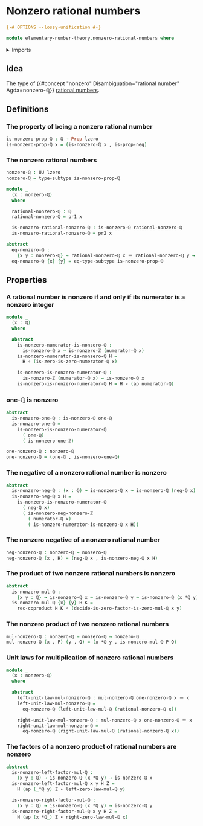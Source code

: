# Nonzero rational numbers

```agda
{-# OPTIONS --lossy-unification #-}

module elementary-number-theory.nonzero-rational-numbers where
```

<details><summary>Imports</summary>

```agda
open import elementary-number-theory.integer-fractions
open import elementary-number-theory.integers
open import elementary-number-theory.multiplication-integers
open import elementary-number-theory.multiplication-rational-numbers
open import elementary-number-theory.nonzero-integers
open import elementary-number-theory.rational-numbers
open import elementary-number-theory.reduced-integer-fractions

open import foundation.action-on-identifications-functions
open import foundation.coproduct-types
open import foundation.dependent-pair-types
open import foundation.empty-types
open import foundation.function-types
open import foundation.functoriality-coproduct-types
open import foundation.identity-types
open import foundation.negation
open import foundation.propositions
open import foundation.subtypes
open import foundation.universe-levels
```

</details>

## Idea

The type of
{{#concept "nonzero" Disambiguation="rational number" Agda=nonzero-ℚ}}
[rational numbers](elementary-number-theory.rational-numbers.md).

## Definitions

### The property of being a nonzero rational number

```agda
is-nonzero-prop-ℚ : ℚ → Prop lzero
is-nonzero-prop-ℚ x = (is-nonzero-ℚ x , is-prop-neg)
```

### The nonzero rational numbers

```agda
nonzero-ℚ : UU lzero
nonzero-ℚ = type-subtype is-nonzero-prop-ℚ

module _
  (x : nonzero-ℚ)
  where

  rational-nonzero-ℚ : ℚ
  rational-nonzero-ℚ = pr1 x

  is-nonzero-rational-nonzero-ℚ : is-nonzero-ℚ rational-nonzero-ℚ
  is-nonzero-rational-nonzero-ℚ = pr2 x

abstract
  eq-nonzero-ℚ :
    {x y : nonzero-ℚ} → rational-nonzero-ℚ x ＝ rational-nonzero-ℚ y → x ＝ y
  eq-nonzero-ℚ {x} {y} = eq-type-subtype is-nonzero-prop-ℚ
```

## Properties

### A rational number is nonzero if and only if its numerator is a nonzero integer

```agda
module _
  (x : ℚ)
  where

  abstract
    is-nonzero-numerator-is-nonzero-ℚ :
      is-nonzero-ℚ x → is-nonzero-ℤ (numerator-ℚ x)
    is-nonzero-numerator-is-nonzero-ℚ H =
      H ∘ (is-zero-is-zero-numerator-ℚ x)

    is-nonzero-is-nonzero-numerator-ℚ :
      is-nonzero-ℤ (numerator-ℚ x) → is-nonzero-ℚ x
    is-nonzero-is-nonzero-numerator-ℚ H = H ∘ (ap numerator-ℚ)
```

### one-ℚ is nonzero

```agda
abstract
  is-nonzero-one-ℚ : is-nonzero-ℚ one-ℚ
  is-nonzero-one-ℚ =
    is-nonzero-is-nonzero-numerator-ℚ
      ( one-ℚ)
      ( is-nonzero-one-ℤ)

one-nonzero-ℚ : nonzero-ℚ
one-nonzero-ℚ = (one-ℚ , is-nonzero-one-ℚ)
```

### The negative of a nonzero rational number is nonzero

```agda
abstract
  is-nonzero-neg-ℚ : (x : ℚ) → is-nonzero-ℚ x → is-nonzero-ℚ (neg-ℚ x)
  is-nonzero-neg-ℚ x H =
    is-nonzero-is-nonzero-numerator-ℚ
      ( neg-ℚ x)
      ( is-nonzero-neg-nonzero-ℤ
        ( numerator-ℚ x)
        ( is-nonzero-numerator-is-nonzero-ℚ x H))
```

### The nonzero negative of a nonzero rational number

```agda
neg-nonzero-ℚ : nonzero-ℚ → nonzero-ℚ
neg-nonzero-ℚ (x , H) = (neg-ℚ x , is-nonzero-neg-ℚ x H)
```

### The product of two nonzero rational numbers is nonzero

```agda
abstract
  is-nonzero-mul-ℚ :
    {x y : ℚ} → is-nonzero-ℚ x → is-nonzero-ℚ y → is-nonzero-ℚ (x *ℚ y)
  is-nonzero-mul-ℚ {x} {y} H K =
    rec-coproduct H K ∘ (decide-is-zero-factor-is-zero-mul-ℚ x y)
```

### The nonzero product of two nonzero rational numbers

```agda
mul-nonzero-ℚ : nonzero-ℚ → nonzero-ℚ → nonzero-ℚ
mul-nonzero-ℚ (x , P) (y , Q) = (x *ℚ y , is-nonzero-mul-ℚ P Q)
```

### Unit laws for multiplication of nonzero rational numbers

```agda
module _
  (x : nonzero-ℚ)
  where

  abstract
    left-unit-law-mul-nonzero-ℚ : mul-nonzero-ℚ one-nonzero-ℚ x ＝ x
    left-unit-law-mul-nonzero-ℚ =
      eq-nonzero-ℚ (left-unit-law-mul-ℚ (rational-nonzero-ℚ x))

    right-unit-law-mul-nonzero-ℚ : mul-nonzero-ℚ x one-nonzero-ℚ ＝ x
    right-unit-law-mul-nonzero-ℚ =
      eq-nonzero-ℚ (right-unit-law-mul-ℚ (rational-nonzero-ℚ x))
```

### The factors of a nonzero product of rational numbers are nonzero

```agda
abstract
  is-nonzero-left-factor-mul-ℚ :
    (x y : ℚ) → is-nonzero-ℚ (x *ℚ y) → is-nonzero-ℚ x
  is-nonzero-left-factor-mul-ℚ x y H Z =
    H (ap (_*ℚ y) Z ∙ left-zero-law-mul-ℚ y)

  is-nonzero-right-factor-mul-ℚ :
    (x y : ℚ) → is-nonzero-ℚ (x *ℚ y) → is-nonzero-ℚ y
  is-nonzero-right-factor-mul-ℚ x y H Z =
    H (ap (x *ℚ_) Z ∙ right-zero-law-mul-ℚ x)
```
